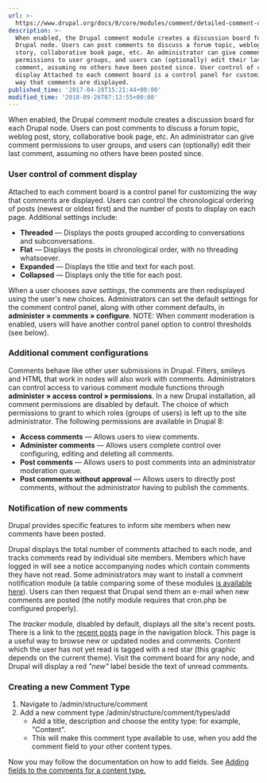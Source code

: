 ```yaml
---
url: >-
  https://www.drupal.org/docs/8/core/modules/comment/detailed-comment-documentation
description: >-
  When enabled, the Drupal comment module creates a discussion board for each
  Drupal node. Users can post comments to discuss a forum topic, weblog post,
  story, collaborative book page, etc. An administrator can give comment
  permissions to user groups, and users can (optionally) edit their last
  comment, assuming no others have been posted since. User control of comment
  display Attached to each comment board is a control panel for customizing the
  way that comments are displayed.
published_time: '2017-04-28T15:21:44+00:00'
modified_time: '2018-09-26T07:12:55+00:00'
---
```

When enabled, the Drupal comment module creates a discussion board for each Drupal node. Users can post comments to discuss a forum topic, weblog post, story, collaborative book page, etc. An administrator can give comment permissions to user groups, and users can (optionally) edit their last comment, assuming no others have been posted since.

### User control of comment display

Attached to each comment board is a control panel for customizing the way that comments are displayed. Users can control the chronological ordering of posts (newest or oldest first) and the number of posts to display on each page. Additional settings include:

* **Threaded** — Displays the posts grouped according to conversations and subconversations.
* **Flat** — Displays the posts in chronological order, with no threading whatsoever.
* **Expanded** — Displays the title and text for each post.
* **Collapsed** — Displays only the title for each post.

When a user chooses _save settings_, the comments are then redisplayed using the user's new choices. Administrators can set the default settings for the comment control panel, along with other comment defaults, in **administer » comments » configure**. NOTE: When comment moderation is enabled, users will have another control panel option to control thresholds (see below).

### Additional comment configurations

Comments behave like other user submissions in Drupal. Filters, smileys and HTML that work in nodes will also work with comments. Administrators can control access to various comment module functions through **administer » access control » permissions**. In a new Drupal installation, all comment permissions are disabled by default. The choice of which permissions to grant to which roles (groups of users) is left up to the site administrator. The following permissions are available in Drupal 8:

* **Access comments** — Allows users to view comments.
* **Administer comments** — Allows users complete control over configuring, editing and deleting all comments.
* **Post comments** — Allows users to post comments into an administrator moderation queue.
* **Post comments without approval** — Allows users to directly post comments, without the administrator having to publish the comments.

### Notification of new comments

Drupal provides specific features to inform site members when new comments have been posted.

Drupal displays the total number of comments attached to each node, and tracks comments read by individual site members. Members which have logged in will see a notice accompanying nodes which contain comments they have not read. Some administrators may want to install a comment notification module (a table comparing some of these modules [is available here](http://groups.drupal.org/node/15928)). Users can then request that Drupal send them an e-mail when new comments are posted (the notify module requires that cron.php be configured properly).

The _tracker_ module, disabled by default, displays all the site's recent posts. There is a link to the [recent posts](https://www.drupal.org/tracker) page in the navigation block. This page is a useful way to browse new or updated nodes and comments. Content which the user has not yet read is tagged with a red star (this graphic depends on the current theme). Visit the comment board for any node, and Drupal will display a red _"new"_ label beside the text of unread comments.

### Creating a new Comment Type

1. Navigate to /admin/structure/comment
2. Add a new comment type /admin/structure/comment/types/add  
   * Add a title, description and choose the entity type: for example, "Content".  
   * This will make this comment type available to use, when you add the comment field to your other content types.

Now you may follow the documentation on how to add fields. See [Adding fields to the comments for a content type.](/node/2873791)